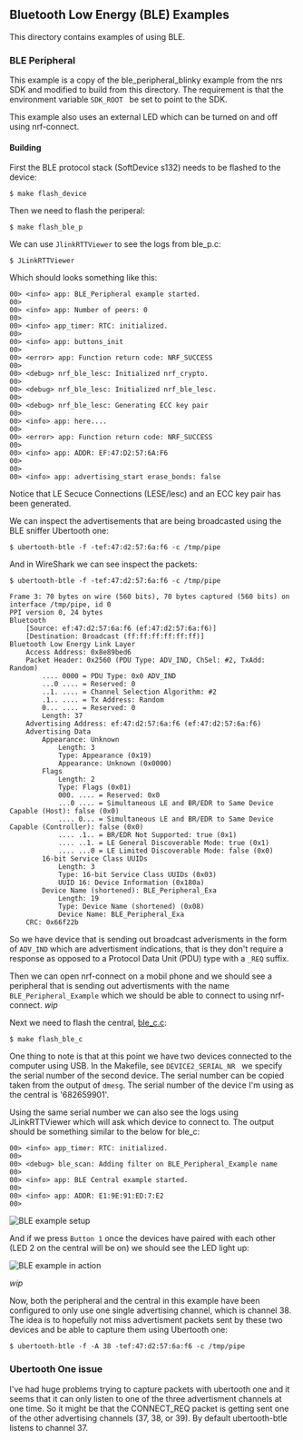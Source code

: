 ## Bluetooth Low Energy (BLE) Examples
This directory contains examples of using BLE.


### BLE Peripheral
This example is a copy of the ble_peripheral_blinky example from the nrs SDK
and modified to build from this directory. The requirement is that the
environment variable `SDK_ROOT ` be set to point to the SDK.

This example also uses an external LED which can be turned on and off using
nrf-connect.

#### Building
First the BLE protocol stack (SoftDevice s132) needs to be flashed to the device:
```console
$ make flash_device
```

Then we need to flash the periperal:
```console
$ make flash_ble_p
```

We can use `JlinkRTTViewer` to see the logs from ble_p.c:
```console
$ JLinkRTTViewer
```
Which should looks something like this:
```console
00> <info> app: BLE_Peripheral example started.
00> 
00> <info> app: Number of peers: 0
00> 
00> <info> app_timer: RTC: initialized.
00> 
00> <info> app: buttons_init
00> 
00> <error> app: Function return code: NRF_SUCCESS
00> 
00> <debug> nrf_ble_lesc: Initialized nrf_crypto.
00> 
00> <debug> nrf_ble_lesc: Initialized nrf_ble_lesc.
00> 
00> <debug> nrf_ble_lesc: Generating ECC key pair
00> 
00> <info> app: here....
00> 
00> <error> app: Function return code: NRF_SUCCESS
00> 
00> <info> app: ADDR: EF:47:D2:57:6A:F6
00> 
00> 
00> <info> app: advertising_start erase_bonds: false
```
Notice that LE Secuce Connections (LESE/lesc) and an ECC key pair has been
generated.

We can inspect the advertisements that are being broadcasted using the BLE
sniffer Ubertooth one:
```
$ ubertooth-btle -f -tef:47:d2:57:6a:f6 -c /tmp/pipe
```
And in WireShark we can see inspect the packets:
```
$ ubertooth-btle -f -tef:47:d2:57:6a:f6 -c /tmp/pipe

Frame 3: 70 bytes on wire (560 bits), 70 bytes captured (560 bits) on interface /tmp/pipe, id 0
PPI version 0, 24 bytes
Bluetooth
    [Source: ef:47:d2:57:6a:f6 (ef:47:d2:57:6a:f6)]
    [Destination: Broadcast (ff:ff:ff:ff:ff:ff)]
Bluetooth Low Energy Link Layer
    Access Address: 0x8e89bed6
    Packet Header: 0x2560 (PDU Type: ADV_IND, ChSel: #2, TxAdd: Random)
        .... 0000 = PDU Type: 0x0 ADV_IND
        ...0 .... = Reserved: 0
        ..1. .... = Channel Selection Algorithm: #2
        .1.. .... = Tx Address: Random
        0... .... = Reserved: 0
        Length: 37
    Advertising Address: ef:47:d2:57:6a:f6 (ef:47:d2:57:6a:f6)
    Advertising Data
        Appearance: Unknown
            Length: 3
            Type: Appearance (0x19)
            Appearance: Unknown (0x0000)
        Flags
            Length: 2
            Type: Flags (0x01)
            000. .... = Reserved: 0x0
            ...0 .... = Simultaneous LE and BR/EDR to Same Device Capable (Host): false (0x0)
            .... 0... = Simultaneous LE and BR/EDR to Same Device Capable (Controller): false (0x0)
            .... .1.. = BR/EDR Not Supported: true (0x1)
            .... ..1. = LE General Discoverable Mode: true (0x1)
            .... ...0 = LE Limited Discoverable Mode: false (0x0)
        16-bit Service Class UUIDs
            Length: 3
            Type: 16-bit Service Class UUIDs (0x03)
            UUID 16: Device Information (0x180a)
        Device Name (shortened): BLE_Peripheral_Exa
            Length: 19
            Type: Device Name (shortened) (0x08)
            Device Name: BLE_Peripheral_Exa
    CRC: 0x66f22b
```

So we have device that is sending out broadcast adverisments in the form of
`ADV_IND` which are advertisment indications, that is they don't require
a response as opposed to a Protocol Data Unit (PDU) type with a `_REQ` suffix. 

Then we can open nrf-connect on a mobil phone and we should see a peripheral 
that is sending out advertisments with the name `BLE_Peripheral_Example` which
we should be able to connect to using nrf-connect.
_wip_


Next we need to flash the central, [ble_c.c](./ble_c.c):
```console
$ make flash_ble_c
```
One thing to note is that at this point we have two devices connected to the
computer using USB. In the Makefile, see `DEVICE2_SERIAL_NR ` we specify the
serial number of the second device. The serial number can be copied taken from
the output of  `dmesg`. The serial number of the device I'm using as the central
is '682659901'.

Using the same serial number we can also see the logs using JLinkRTTViewer
which will ask which device to connect to. The output should be something
similar to the below for ble_c:
```console
00> <info> app_timer: RTC: initialized.
00>
00> <debug> ble_scan: Adding filter on BLE_Peripheral_Example name
00>
00> <info> app: BLE Central example started.
00>
00> <info> app: ADDR: E1:9E:91:ED:7:E2
00>
```

![BLE example setup](./img/ble-p-c-setup.jpg "Setup image of this example")

And if we press `Button 1` once the devices have paired with each other
(LED 2 on the central will be on) we should see the LED light up:

![BLE example in action](./img/ble-p-c-led.jpg "Image of pressing button 1")

_wip_ 

Now, both the peripheral and the central in this example have been configured
to only use one single advertising channel, which is channel 38. The idea is
to hopefully not miss advertisment packets sent by these two devices and be able
to capture them using Ubertooth one:
```console
$ ubertooth-btle -f -A 38 -tef:47:d2:57:6a:f6 -c /tmp/pipe
```

### Ubertooth One issue
I've had huge problems trying to capture packets with ubertooth one and it
seems that it can only listen to one of the three advertisment channels at one
time. So it might be that the CONNECT_REQ packet is getting sent one of the
other advertising channels (37, 38, or 39). By default ubertooth-btle listens
to channel 37.

